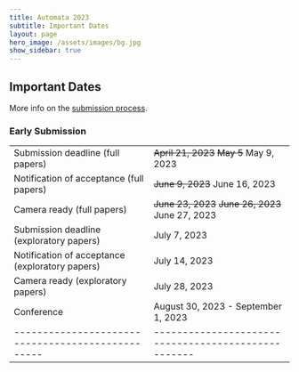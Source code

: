 ```yaml
---
title: Automata 2023
subtitle: Important Dates
layout: page
hero_image: /assets/images/bg.jpg
show_sidebar: true
---
```


## Important Dates

More info on the [submission process](/submission.html).

### Early Submission

|                                                 |                                                   |
|-------------------------------------------------|---------------------------------------------------|
| Submission deadline (full papers)               | ~~April 21, 2023~~ ~~May 5~~ May 9, 2023          |
| Notification of acceptance (full papers)        | ~~June 9, 2023~~ June 16, 2023                    |
| Camera ready (full papers)                      | ~~June 23, 2023~~ ~~June 26, 2023~~ June 27, 2023 |
| Submission deadline (exploratory papers)        | July 7, 2023                                      |
| Notification of acceptance (exploratory papers) | July 14, 2023                                     |
| Camera ready (exploratory papers)               | July 28, 2023                                     |
| Conference                                      | August 30, 2023 - September 1, 2023               |
|-------------------------------------------------|---------------------------------------------------|

